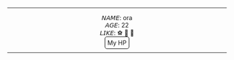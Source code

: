 <div align='center'>

<hr>
𝘕𝘈𝘔𝘌: ora <br>
𝘈𝘎𝘌:  22 <br>
𝘓𝘐𝘒𝘌: ⚽ 🥐 📖 <br>
<a href="https://ora-hp.onrender.com/" style="text-decoration:none; border: 1px solid #000; padding: 5px; border-radius: 5px; margin: 0 5px;">
    My HP
</a>
<hr>

</div>

